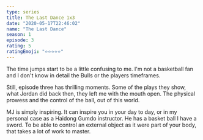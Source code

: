 ```yaml
---
type: series
title: The Last Dance 1x3
date: "2020-05-17T22:46:02"
name: "The Last Dance"
season: 1
episode: 3
rating: 5
ratingEmoji: "⭐️⭐️⭐️⭐️⭐️"
---
```


The time jumps start to be a little confusing to me. I'm not a basketball fan and I don't know in detail the Bulls or the players timeframes.

Still, episode three has thrilling moments. Some of the plays they show, what Jordan did back then, they left me with the mouth open. The physical prowess and the control of the ball, out of this world.

MJ is simply inspiring. It can inspire you in your day to day, or in my personal case as a Haidong Gumdo instructor. He has a basket ball I have a sword. To be able to control an external object as it were part of your body, that takes a lot of work to master.
